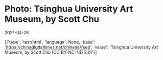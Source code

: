 # Photo: Tsinghua University Art Museum, by Scott Chu

2021-04-28

[{'type': 'text/html', 'language': None, 'base': 'https://chinadigitaltimes.net/chinese/feed', 'value': 'Tsinghua University Art Museum, by Scott Chu (CC BY-NC-ND 2.0)'}]